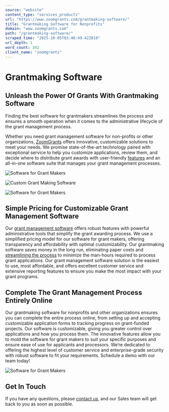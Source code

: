 ```yaml
---
source: "website"
content_type: "services_products"
url: "https://www.zoomgrants.com/grantmaking-software/"
title: "Grantmaking Software for Nonprofits"
domain: "www.zoomgrants.com"
path: "/grantmaking-software/"
scraped_time: "2025-10-05T03:40:49.422810"
url_depth: 1
word_count: 342
client_name: "zoomgrants"
---
```


# Grantmaking Software

## Unleash the Power Of Grants With Grantmaking Software

Finding the best software for grantmakers streamlines the process and ensures a smooth operation when it comes to the administrative lifecycle of the grant management process.

Whether you need grant management software for non-profits or other organizations, [ZoomGrants](https://www.zoomgrants.com/) offers innovative, customizable solutions to meet your needs. We promise state-of-the-art technology paired with exceptional service to help you customize applications, review them, and decide where to distribute grant awards with user-friendly [features](https://www.zoomgrants.com/overview/features/) and an all-in-one software suite that manages your grant management processes.

![Software for Grant Makers](https://www.zoomgrants.com/wp-content/uploads/2023/05/pexels-thisisengineering-3861958.jpg)

![Custom Grant Making Software](https://www.zoomgrants.com/wp-content/uploads/2023/05/pexels-mizuno-k-12899189.jpg)

![Software for Grant Makers](https://www.zoomgrants.com/wp-content/uploads/2023/05/pexels-mizuno-k-12899188.jpg)

## Simple Pricing for Customizable Grant Management Software

Our [grant management software](https://www.zoomgrants.com/grant-management-system/) offers robust features with powerful administrative tools that simplify the grant awarding process. We use a simplified pricing model for our software for grant makers, offering transparency and affordability with optimal customizability. Our grantmaking software saves money in the long run, eliminating paper costs and [streamlining the process](https://www.zoomgrants.com/zoomgrants-streamlining-your-grant-management-process/) to minimize the man-hours required to process grant applications. Our grant management software solution is the easiest to use, most affordable, and offers excellent customer service and extensive reporting features to ensure you make the most impact with your grant programs.

## Complete The Grant Management Process Entirely Online

Our grantmaking software for nonprofits and other organizations ensures you can complete the entire process online, from setting up and accepting customizable application forms to tracking progress on grant-funded projects. Our software is customizable, giving you greater control over applications and how you process them. The innovative features allow you to mold the software for grant makers to suit your specific purposes and ensure ease of use for applicants and processors. We’re dedicated to offering the highest level of customer service and enterprise-grade security with robust software to fit your requirements. Schedule a demo with our team today!

![Software for Grant Makers](https://www.zoomgrants.com/wp-content/uploads/2023/05/pexels-mikhail-nilov-7988079.jpg)

## Get In Touch

If you have any questions, please [contact us](https://www.zoomgrants.com/about-us/contact-sales/), and our Sales team will get back to you as soon as possible.